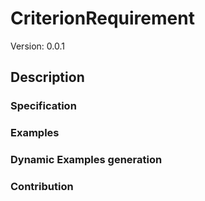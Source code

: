 # CriterionRequirement
Version: 0.0.1

## Description 

### Specification


### Examples


### Dynamic Examples generation


### Contribution

